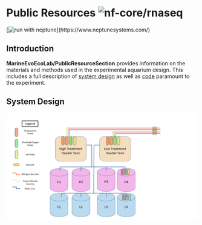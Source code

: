 
# Public Resources ![nf-core/rnaseq](assets/media/#gh-light-mode-only)

[![run with neptune](https://img.shields.io/badge/run%20with-neptune-orange?)](https://www.neptunesystems.com/)

## Introduction

**MarineEvoEcoLab/PublicResourceSection** provides information on the materials and methods used in the experimental aquarium design. This includes a full description of [system design](https://github.com/MarineEvoEcoLab/PublicResourcesSection/docs/SystemDesign) as well as [code](https://github.com/MarineEvoEcoLab/PublicResourcesSection/docs/Scripts) paramount to the experiment. 


## System Design

![Hyrule schematic](assets/media/Hyrule.jpg)